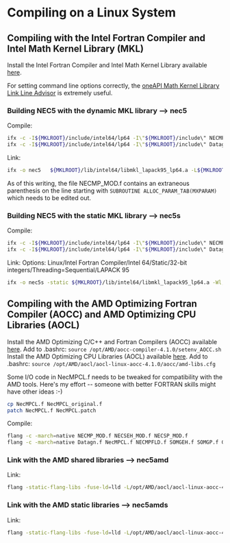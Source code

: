 # Compiling on a Linux System

## Compiling with the Intel Fortran Compiler and Intel Math Kernel Library (MKL)

Install the Intel Fortran Compiler and Intel Math Kernel Library available [here](https://www.intel.com/content/www/us/en/developer/tools/oneapi/fortran-compiler.html).

For setting command line options correctly, the [oneAPI Math Kernel Library Link Line Advisor](https://www.intel.com/content/www/us/en/developer/tools/oneapi/onemkl-link-line-advisor.html) is extremely useful.


### Building NEC5 with the dynamic MKL library  -->  nec5

Compile:
```bash
ifx -c -I${MKLROOT}/include/intel64/lp64 -I\"${MKLROOT}/include\" NECMP_MOD.f NECSEH_MOD.f NECSP_MOD.f
ifx -c -I${MKLROOT}/include/intel64/lp64 -I\"${MKLROOT}/include\" Datagn.f GASYEH.F GASYP.F NecMPCL.f NECMPFLD.f SOMGEH.f SOMGP.f SOMLIB_PEH.F
```

Link:
```bash
ifx -o nec5   ${MKLROOT}/lib/intel64/libmkl_lapack95_lp64.a -L${MKLROOT}/lib/intel64 -lmkl_intel_lp64 -lmkl_intel_thread -lmkl_core -liomp5 -lpthread -lm -ldl Datagn.o  GASYEH.o  GASYP.o  NecMPCL.o  NECMPFLD.o  NECMP_MOD.o  NECSEH_MOD.o  NECSP_MOD.o  SOMGEH.o  SOMGP.o  SOMLIB_PEH.o
```

As of this writing, the file NECMP_MOD.f contains an extraneous parenthesis on the line starting with `SUBROUTINE ALLOC_PARAM_TAB(MXPARAM)` which needs to be edited out.

### Building NEC5 with the static MKL library  -->  nec5s

Compile:
```bash
ifx -c -I${MKLROOT}/include/intel64/lp64 -I\"${MKLROOT}/include\" NECMP_MOD.f NECSEH_MOD.f NECSP_MOD.f
ifx -c -I${MKLROOT}/include/intel64/lp64 -I\"${MKLROOT}/include\" Datagn.f GASYEH.F GASYP.F NecMPCL.f NECMPFLD.f SOMGEH.f SOMGP.f SOMLIB_PEH.F
```

Link:   Options:  Linux/Intel Fortran Compiler/Intel 64/Static/32-bit integers/Threading=Sequential/LAPACK 95
```bash
ifx -o nec5s -static ${MKLROOT}/lib/intel64/libmkl_lapack95_lp64.a -Wl,--start-group ${MKLROOT}/lib/intel64/libmkl_intel_lp64.a ${MKLROOT}/lib/intel64/libmkl_sequential.a ${MKLROOT}/lib/intel64/libmkl_core.a  Datagn.o GASYEH.o GASYP.o NecMPCL.o NECMPFLD.o NECMP_MOD.o NECSEH_MOD.o NECSP_MOD.o SOMGEH.o SOMGP.o SOMLIB_PEH.o -Wl,--end-group -liomp5 -lpthread -lm -ldl
```

## Compiling with the AMD Optimizing Fortran Compiler (AOCC) and AMD Optimizing CPU Libraries (AOCL)

Install the AMD Optimizing C/C++ and Fortran Compilers (AOCC) available [here](https://www.amd.com/en/developer/aocc.html).
Add to .bashrc:  `source /opt/AMD/aocc-compiler-4.1.0/setenv_AOCC.sh`
Install the AMD Optimizing CPU Libraries (AOCL) available [here](https://www.amd.com/en/developer/aocl.html).
Add to .bashrc:  `source /opt/AMD/aocl/aocl-linux-aocc-4.1.0/aocc/amd-libs.cfg`

Some I/O code in NecMPCL.f needs to be tweaked for compatibility with the AMD tools. Here's my effort -- someone with better FORTRAN skills might have other ideas :-)
```bash
cp NecMPCL.f NecMPCL_original.f
patch NecMPCL.f NecMPCL.patch
```

Compile:
```bash
flang -c -march=native NECMP_MOD.f NECSEH_MOD.f NECSP_MOD.f
flang -c -march=native Datagn.f NecMPCL.f NECMPFLD.f SOMGEH.f SOMGP.f GASYEH.F GASYP.F SOMLIB_PEH.F
```

### Link with the AMD shared libraries  -->  nec5amd
Link:
```bash
flang -static-flang-libs -fuse-ld=lld -L/opt/AMD/aocl/aocl-linux-aocc-4.1.0/aocc/lib_LP64/ NECMP_MOD.o NECSEH_MOD.o NECSP_MOD.o Datagn.o NecMPCL.o NECMPFLD.o SOMGEH.o SOMGP.o GASYEH.o GASYP.o SOMLIB_PEH.o -lblis -lflame -lamdlibm -lm -lflang -o nec5amd
```

### Link with the AMD static libraries  -->  nec5amds
Link:
```bash
flang -static-flang-libs -fuse-ld=lld -L/opt/AMD/aocl/aocl-linux-aocc-4.1.0/aocc/lib_LP64/ $LIBROOT/libblis.a $LIBROOT/libflame.a $LIBROOT/libamdlibm.a NECMP_MOD.o NECSEH_MOD.o NECSP_MOD.o Datagn.o NecMPCL.o NECMPFLD.o SOMGEH.o SOMGP.o GASYEH.o GASYP.o SOMLIB_PEH.o -lm -lstdc++ -o nec5amds
```


